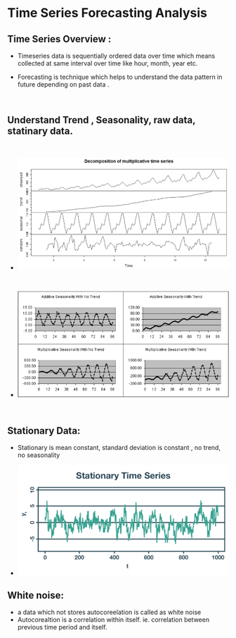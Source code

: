 # Time Series Forecasting Analysis

## Time Series Overview :
  - Timeseries data is sequentially ordered data over time which means collected at same interval over time like hour, month, year etc.
  - Forecasting is technique which helps to understand the data pattern in future depending on past data .

    <br>  
## Understand Trend , Seasonality, raw data, statinary data.
   <br>

   - ![Alt text](image/Time_Series-1.PNG?raw=true "ts")

   <br>

   - ![Alt text](image/seasonaltypes.gif?raw=true "ts")
   
   <br>

## Stationary Data:

  - Stationary is mean constant, standard deviation is constant , no trend, no seasonality

  - ![Alt text](image/statinary.png?raw=true "ts")
  
  
## White noise:

  - a data which not stores autocoreelation is called as white noise 
  - Autocorealtion is a correlation  within itself. ie. correlation between previous time period and itself. 
